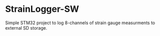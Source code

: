 # StrainLogger-SW
Simple STM32 project to log 8-channels of strain gauge measurments to external SD storage.

